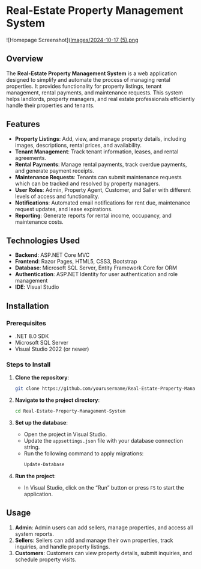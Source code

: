 # Real-Estate Property Management System

![Homepage Screenshot]([Images/2024-10-17 (5).png](https://github.com/HAsNaaAbdelRahman/Real-Estate-Property-Management-System/blob/66da10512c6eb413d36439641b5af8a51e8dbff9/Images/2024-10-17%20(5).png)

## Overview

The **Real-Estate Property Management System** is a web application designed to simplify and automate the process of managing rental properties. It provides functionality for property listings, tenant management, rental payments, and maintenance requests. This system helps landlords, property managers, and real estate professionals efficiently handle their properties and tenants.

## Features

- **Property Listings**: Add, view, and manage property details, including images, descriptions, rental prices, and availability.
- **Tenant Management**: Track tenant information, leases, and rental agreements.
- **Rental Payments**: Manage rental payments, track overdue payments, and generate payment receipts.
- **Maintenance Requests**: Tenants can submit maintenance requests which can be tracked and resolved by property managers.
- **User Roles**: Admin, Property Agent, Customer, and Saller with different levels of access and functionality.
- **Notifications**: Automated email notifications for rent due, maintenance request updates, and lease expirations.
- **Reporting**: Generate reports for rental income, occupancy, and maintenance costs.

## Technologies Used

- **Backend**: ASP.NET Core MVC
- **Frontend**: Razor Pages, HTML5, CSS3, Bootstrap
- **Database**: Microsoft SQL Server, Entity Framework Core for ORM
- **Authentication**: ASP.NET Identity for user authentication and role management
- **IDE**: Visual Studio

## Installation

### Prerequisites

- .NET 8.0 SDK
- Microsoft SQL Server
- Visual Studio 2022 (or newer)

### Steps to Install

1. **Clone the repository**:
    ```bash
    git clone https://github.com/yourusername/Real-Estate-Property-Management-System.git
    ```

2. **Navigate to the project directory**:
    ```bash
    cd Real-Estate-Property-Management-System
    ```

3. **Set up the database**:
    - Open the project in Visual Studio.
    - Update the `appsettings.json` file with your database connection string.
    - Run the following command to apply migrations:
      ```bash
      Update-Database
      ```

4. **Run the project**:
    - In Visual Studio, click on the “Run” button or press `F5` to start the application.


## Usage

1. **Admin**: Admin users can add sellers, manage properties, and access all system reports.
2. **Sellers**: Sellers can add and manage their own properties, track inquiries, and handle property listings.
3. **Customers**: Customers can view property details, submit inquiries, and schedule property visits.



